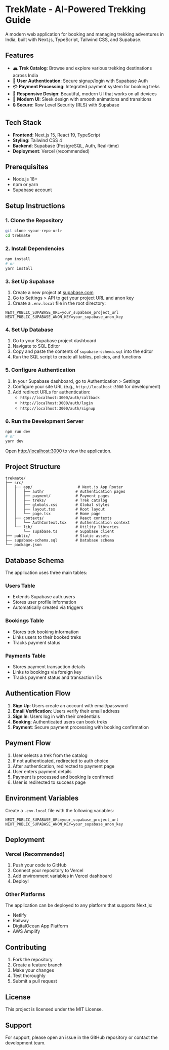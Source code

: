 # TrekMate - AI-Powered Trekking Guide

A modern web application for booking and managing trekking adventures in India, built with Next.js, TypeScript, Tailwind CSS, and Supabase.

## Features

- 🏔️ **Trek Catalog**: Browse and explore various trekking destinations across India
- 🔐 **User Authentication**: Secure signup/login with Supabase Auth
- 💳 **Payment Processing**: Integrated payment system for booking treks
- 📱 **Responsive Design**: Beautiful, modern UI that works on all devices
- 🎨 **Modern UI**: Sleek design with smooth animations and transitions
- 🔒 **Secure**: Row Level Security (RLS) with Supabase

## Tech Stack

- **Frontend**: Next.js 15, React 19, TypeScript
- **Styling**: Tailwind CSS 4
- **Backend**: Supabase (PostgreSQL, Auth, Real-time)
- **Deployment**: Vercel (recommended)

## Prerequisites

- Node.js 18+ 
- npm or yarn
- Supabase account

## Setup Instructions

### 1. Clone the Repository

```bash
git clone <your-repo-url>
cd trekmate
```

### 2. Install Dependencies

```bash
npm install
# or
yarn install
```

### 3. Set Up Supabase

1. Create a new project at [supabase.com](https://supabase.com)
2. Go to Settings > API to get your project URL and anon key
3. Create a `.env.local` file in the root directory:

```env
NEXT_PUBLIC_SUPABASE_URL=your_supabase_project_url
NEXT_PUBLIC_SUPABASE_ANON_KEY=your_supabase_anon_key
```

### 4. Set Up Database

1. Go to your Supabase project dashboard
2. Navigate to SQL Editor
3. Copy and paste the contents of `supabase-schema.sql` into the editor
4. Run the SQL script to create all tables, policies, and functions

### 5. Configure Authentication

1. In your Supabase dashboard, go to Authentication > Settings
2. Configure your site URL (e.g., `http://localhost:3000` for development)
3. Add redirect URLs for authentication:
   - `http://localhost:3000/auth/callback`
   - `http://localhost:3000/auth/login`
   - `http://localhost:3000/auth/signup`

### 6. Run the Development Server

```bash
npm run dev
# or
yarn dev
```

Open [http://localhost:3000](http://localhost:3000) to view the application.

## Project Structure

```
trekmate/
├── src/
│   ├── app/                    # Next.js App Router
│   │   ├── auth/              # Authentication pages
│   │   ├── payment/           # Payment pages
│   │   ├── treks/             # Trek catalog
│   │   ├── globals.css        # Global styles
│   │   ├── layout.tsx         # Root layout
│   │   └── page.tsx           # Home page
│   ├── contexts/              # React contexts
│   │   └── AuthContext.tsx    # Authentication context
│   └── lib/                   # Utility libraries
│       └── supabase.ts        # Supabase client
├── public/                    # Static assets
├── supabase-schema.sql        # Database schema
└── package.json
```

## Database Schema

The application uses three main tables:

### Users Table
- Extends Supabase auth.users
- Stores user profile information
- Automatically created via triggers

### Bookings Table
- Stores trek booking information
- Links users to their booked treks
- Tracks payment status

### Payments Table
- Stores payment transaction details
- Links to bookings via foreign key
- Tracks payment status and transaction IDs

## Authentication Flow

1. **Sign Up**: Users create an account with email/password
2. **Email Verification**: Users verify their email address
3. **Sign In**: Users log in with their credentials
4. **Booking**: Authenticated users can book treks
5. **Payment**: Secure payment processing with booking confirmation

## Payment Flow

1. User selects a trek from the catalog
2. If not authenticated, redirected to auth choice
3. After authentication, redirected to payment page
4. User enters payment details
5. Payment is processed and booking is confirmed
6. User is redirected to success page

## Environment Variables

Create a `.env.local` file with the following variables:

```env
NEXT_PUBLIC_SUPABASE_URL=your_supabase_project_url
NEXT_PUBLIC_SUPABASE_ANON_KEY=your_supabase_anon_key
```

## Deployment

### Vercel (Recommended)

1. Push your code to GitHub
2. Connect your repository to Vercel
3. Add environment variables in Vercel dashboard
4. Deploy!

### Other Platforms

The application can be deployed to any platform that supports Next.js:
- Netlify
- Railway
- DigitalOcean App Platform
- AWS Amplify

## Contributing

1. Fork the repository
2. Create a feature branch
3. Make your changes
4. Test thoroughly
5. Submit a pull request

## License

This project is licensed under the MIT License.

## Support

For support, please open an issue in the GitHub repository or contact the development team. 